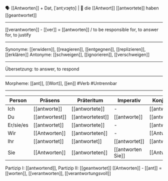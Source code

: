 🗣️ [[Antworten]] + Dat, [ˈantˌvɔɐ̯tn̩] | 🔴 die [[Antwort]]
[[antwortete]]
haben [[geantwortet]]

---

[[verantworten]] - [[ver]] = [[antworten]] / to be responsible for, to answer for, to justify

---

Synonyme: [[erwidern]], [[reagieren]], [[entgegnen]], [[replizieren]], [[erklären]]
Antonyme: [[schweigen]], [[ignorieren]], [[verschweigen]]

---

Übersetzung: to answer, to respond

---

Morpheme: [[ant]], [[Wort]], [[en]]
#Verb #Untrennbar

---

| Person    | Präsens        | Präteritum       | Imperativ         | Konjunktiv I    | Konjunktiv II     |
| --------- | -------------- | ---------------- | ----------------- | --------------- | ----------------- |
| Ich       | [[antworte]]   | [[antwortete]]   | -                 | [[antworte]]    | [[antwortete]]    |
| Du        | [[antwortest]] | [[antwortetest]] | [[antworte]]      | [[antwortestˣ]] | [[antworteteest]] |
| Er/sie/es | [[antwortet]]  | [[antwortete]]   | -                 | [[antworte]]    | [[antwortete]]    |
| Wir       | [[Antworten]]  | [[antworteten]]  | -                 | [[Antworten]]   | [[antworteten]]   |
| Ihr       | [[antwortet]]  | [[antwortet]]    | [[antwortet]]     | [[antwortet]]   | [[antwortet]]     |
| Sie       | [[Antworten]]  | [[antworteten]]  | [[antworten Sie]] | [[Antworten]]   | [[antworteten]]   |

Partizip I: [[antwortend]], Partizip II: [[geantwortet]]
[[Antworten]] - [[ant]] = [[worten]], [[verantworten]], [[verantwortungsvoll]]

